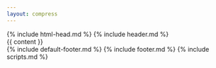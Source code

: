 ```yaml
---
layout: compress
---
```

<!DOCTYPE html>
<html>
<!-- head -->
{% include html-head.md %}
<body class="body">
    <!-- header -->
    {% include header.md %}
    <!-- main content -->
    <main class="container" role="main">
        {{ content }}
        <div id="back-to-top" role="button" aria-label="Back to top">
            <i class="fas fa-angle-double-up"></i>
        </div>
    </main>
    <!-- footer -->
    {% include default-footer.md %}
    {% include footer.md %}
    <!-- scripts -->
    {% include scripts.md %}
</body>
</html>
